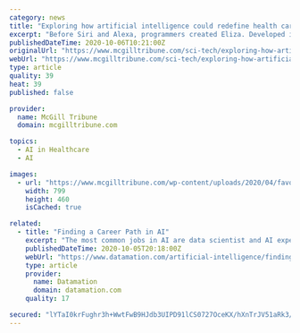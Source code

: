 ```yaml
---
category: news
title: "Exploring how artificial intelligence could redefine health care"
excerpt: "Before Siri and Alexa, programmers created Eliza. Developed in 1964, Eliza was the first chatbot capable of recreating conversations between a psychotherapist and a patient. This chatbot pushed the boundaries of artificial intelligence (AI),"
publishedDateTime: 2020-10-06T10:21:00Z
originalUrl: "https://www.mcgilltribune.com/sci-tech/exploring-how-artificial-intelligence-could-redefine-healthcare-10062020/"
webUrl: "https://www.mcgilltribune.com/sci-tech/exploring-how-artificial-intelligence-could-redefine-healthcare-10062020/"
type: article
quality: 39
heat: 39
published: false

provider:
  name: McGill Tribune
  domain: mcgilltribune.com

topics:
  - AI in Healthcare
  - AI

images:
  - url: "https://www.mcgilltribune.com/wp-content/uploads/2020/04/favourite-memory-799x460.png"
    width: 799
    height: 460
    isCached: true

related:
  - title: "Finding a Career Path in AI"
    excerpt: "The most common jobs in AI are data scientist and AI expert, though these titles shed little light on what skills are required to excel. Over the past decade, artificial intelligence (AI) has captured the imaginations of consumers and enterprises."
    publishedDateTime: 2020-10-05T20:18:00Z
    webUrl: "https://www.datamation.com/artificial-intelligence/finding-a-career-path-in-ai.html"
    type: article
    provider:
      name: Datamation
      domain: datamation.com
    quality: 17

secured: "lYTaI0krFughr3h+WwtFwB9HJdb3UIPD91lCS0727OceKX/hXnTrJV51aRk3/RlNgijNZBKooFNx/hCNFk3WvzsUFZRgSoqIj4qDl7lY7M+JQvYGqtoPyCCMhlpYQdFMD1QVVKHpqw5g6DyXkpLSjEHjzL8y+pt6pkkjvjxEhpOhOtkNzAaJx+85FTlPfsFRmU+MdXDT19/rLkoG18xGoJLdrSSkv9+zQ7ALIdOASVjELn1EqQQ83PUC1h0e0fiIVwKkm5qUUMSpeq/c/O61qsaUFwmj7XLeppij0PyKjM4ffhCmCAbCUZqjFsvfqDM+Jpuw5T9FaBFe5AykT3n1RDo9lLpQnTAaQulnJpukCHw=;zNN+TcJTZ9dEcrWNmdFJ5g=="
---
```


